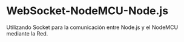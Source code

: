 # WebSocket-NodeMCU-Node.js
Utilizando Socket para la comunicación entre Node.js y el NodeMCU mediante la Red.
